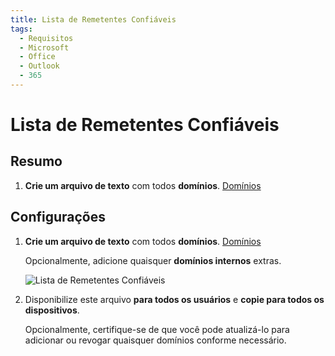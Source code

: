 ```yaml
---
title: Lista de Remetentes Confiáveis
tags:
  - Requisitos
  - Microsoft
  - Office
  - Outlook
  - 365
---
```

# Lista de Remetentes Confiáveis

## Resumo

1. **Crie um arquivo de texto** com todos **domínios**. [Domínios](../domains.html#lista-de-remetentes-confiaveis)

## Configurações

1. **Crie um arquivo de texto** com todos **domínios**. [Domínios](../domains.html#lista-de-remetentes-confiaveis)

   Opcionalmente, adicione quaisquer **domínios internos** extras.

   ![Lista de Remetentes Confiáveis](https://cdn.phishx.io/phishx-docs/images/phishx_settings_docs_safe_senders_list_01.jpg)

2. Disponibilize este arquivo **para todos os usuários** e **copie para todos os dispositivos**.

   Opcionalmente, certifique-se de que você pode atualizá-lo para adicionar ou revogar quaisquer domínios conforme necessário.
